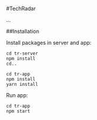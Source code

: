 #TechRadar

...

##Installation

Install packages in server and app:

```
cd tr-server
npm install
cd..

cd tr-app
npm install
yarn install
```

Run app:

```
cd tr-app
npm start
```